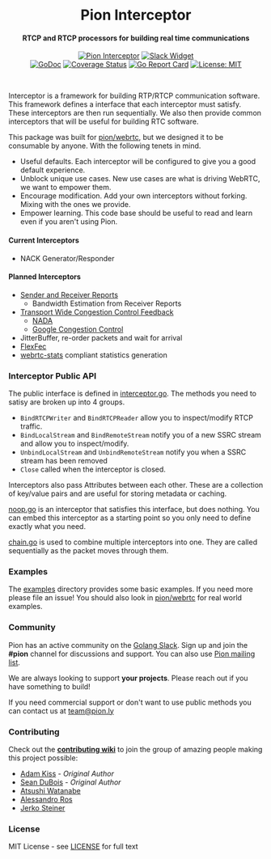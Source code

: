 <h1 align="center">
  <br>
  Pion Interceptor
  <br>
</h1>
<h4 align="center">RTCP and RTCP processors for building real time communications</h4>
<p align="center">
  <a href="https://pion.ly"><img src="https://img.shields.io/badge/pion-interceptor-gray.svg?longCache=true&colorB=brightgreen" alt="Pion Interceptor"></a>
  <a href="https://pion.ly/slack"><img src="https://img.shields.io/badge/join-us%20on%20slack-gray.svg?longCache=true&logo=slack&colorB=brightgreen" alt="Slack Widget"></a>
  <br>
  <a href="https://pkg.go.dev/github.com/pion/interceptor"><img src="https://godoc.org/github.com/pion/interceptor?status.svg" alt="GoDoc"></a>
  <a href="https://codecov.io/gh/pion/interceptor"><img src="https://codecov.io/gh/pion/interceptor/branch/master/graph/badge.svg" alt="Coverage Status"></a>
  <a href="https://goreportcard.com/report/github.com/pion/interceptor"><img src="https://goreportcard.com/badge/github.com/pion/interceptor" alt="Go Report Card"></a>
  <a href="LICENSE"><img src="https://img.shields.io/badge/License-MIT-yellow.svg" alt="License: MIT"></a>
</p>
<br>

Interceptor is a framework for building RTP/RTCP communication software. This framework defines
a interface that each interceptor must satisfy. These interceptors are then run sequentially. We
also then provide common interceptors that will be useful for building RTC software.

This package was built for [pion/webrtc](https://github.com/pion/webrtc), but we designed it to be consumable
by anyone. With the following tenets in mind.

* Useful defaults. Each interceptor will be configured to give you a good default experience.
* Unblock unique use cases. New use cases are what is driving WebRTC, we want to empower them.
* Encourage modification. Add your own interceptors without forking. Mixing with the ones we provide.
* Empower learning. This code base should be useful to read and learn even if you aren't using Pion.

#### Current Interceptors
* NACK Generator/Responder

#### Planned Interceptors
* [Sender and Receiver Reports](https://tools.ietf.org/html/rfc3550#section-6.4)
  - Bandwidth Estimation from Receiver Reports
* [Transport Wide Congestion Control Feedback](https://tools.ietf.org/html/draft-holmer-rmcat-transport-wide-cc-extensions-01)
  - [NADA](https://tools.ietf.org/html/rfc8698)
  - [Google Congestion Control](https://tools.ietf.org/html/draft-ietf-rmcat-gcc-02)
* JitterBuffer, re-order packets and wait for arrival
* [FlexFec](https://tools.ietf.org/html/draft-ietf-payload-flexible-fec-scheme-20)
* [webrtc-stats](https://www.w3.org/TR/webrtc-stats/) compliant statistics generation

### Interceptor Public API
The public interface is defined in [interceptor.go](https://github.com/pion/interceptor/blob/master/interceptor.go).
The methods you need to satisy are broken up into 4 groups.

* `BindRTCPWriter` and `BindRTCPReader` allow you to inspect/modify RTCP traffic.
* `BindLocalStream` and `BindRemoteStream` notify you of a new SSRC stream and allow you to inspect/modify.
* `UnbindLocalStream` and `UnbindRemoteStream` notify you when a SSRC stream has been removed
* `Close` called when the interceptor is closed.

Interceptors also pass Attributes between each other. These are a collection of key/value pairs and are useful for storing metadata
or caching.

[noop.go](https://github.com/pion/interceptor/blob/master/noop.go) is an interceptor that satisfies this interface, but does nothing.
You can embed this interceptor as a starting point so you only need to define exactly what you need.

[chain.go]( https://github.com/pion/interceptor/blob/master/chain.go) is used to combine multiple interceptors into one. They are called
sequentially as the packet moves through them.

### Examples
The [examples](https://github.com/pion/interceptor/blob/master/examples) directory provides some basic examples. If you need more please file an issue!
You should also look in [pion/webrtc](https://github.com/pion/webrtc) for real world examples.

### Community
Pion has an active community on the [Golang Slack](https://invite.slack.golangbridge.org/). Sign up and join the **#pion** channel for discussions and support. You can also use [Pion mailing list](https://groups.google.com/forum/#!forum/pion).

We are always looking to support **your projects**. Please reach out if you have something to build!

If you need commercial support or don't want to use public methods you can contact us at [team@pion.ly](mailto:team@pion.ly)

### Contributing
Check out the **[contributing wiki](https://github.com/pion/webrtc/wiki/Contributing)** to join the group of amazing people making this project possible:

* [Adam Kiss](https://github.com/masterada) - *Original Author*
* [Sean DuBois](https://github.com/sean-der) - *Original Author*
* [Atsushi Watanabe](https://github.com/at-wat)
* [Alessandro Ros](https://github.com/aler9)
* [Jerko Steiner](https://github.com/jeremija)

### License
MIT License - see [LICENSE](LICENSE) for full text
